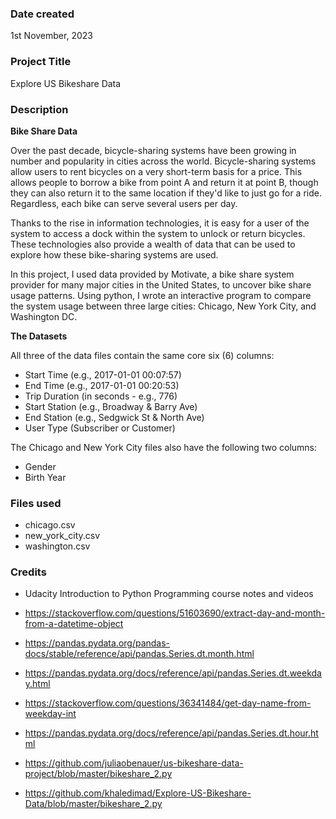### Date created
1st November, 2023

### Project Title
Explore US Bikeshare Data

### Description
**Bike Share Data**

Over the past decade, bicycle-sharing systems have been growing in number and popularity in cities across the world. Bicycle-sharing systems allow users to rent bicycles on a very short-term basis for a price. This allows people to borrow a bike from point A and return it at point B, though they can also return it to the same location if they'd like to just go for a ride. Regardless, each bike can serve several users per day.

Thanks to the rise in information technologies, it is easy for a user of the system to access a dock within the system to unlock or return bicycles. These technologies also provide a wealth of data that can be used to explore how these bike-sharing systems are used.

In this project, I used data provided by Motivate, a bike share system provider for many major cities in the United States, to uncover bike share usage patterns. Using python, I wrote an interactive program to compare the system usage between three large cities: Chicago, New York City, and Washington DC.

**The Datasets**

All three of the data files contain the same core six (6) columns:
- Start Time (e.g., 2017-01-01 00:07:57)
- End Time (e.g., 2017-01-01 00:20:53)
- Trip Duration (in seconds - e.g., 776)
- Start Station (e.g., Broadway & Barry Ave)
- End Station (e.g., Sedgwick St & North Ave)
- User Type (Subscriber or Customer)

The Chicago and New York City files also have the following two columns:
- Gender
- Birth Year

### Files used
- chicago.csv
- new_york_city.csv
- washington.csv

### Credits
- Udacity Introduction to Python Programming course notes and videos

- https://stackoverflow.com/questions/51603690/extract-day-and-month-from-a-datetime-object

- https://pandas.pydata.org/pandas-docs/stable/reference/api/pandas.Series.dt.month.html

- https://pandas.pydata.org/docs/reference/api/pandas.Series.dt.weekday.html

- https://stackoverflow.com/questions/36341484/get-day-name-from-weekday-int

- https://pandas.pydata.org/docs/reference/api/pandas.Series.dt.hour.html

- https://github.com/juliaobenauer/us-bikeshare-data-project/blob/master/bikeshare_2.py

- https://github.com/khaledimad/Explore-US-Bikeshare-Data/blob/master/bikeshare_2.py

